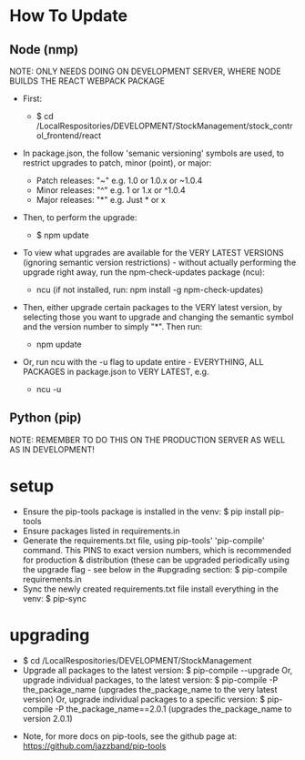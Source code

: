 How To Update
=============

## Node (nmp)
NOTE: ONLY NEEDS DOING ON DEVELOPMENT SERVER, WHERE NODE BUILDS THE REACT WEBPACK PACKAGE

- First:
    - $ cd /LocalRespositories/DEVELOPMENT/StockManagement/stock_control_frontend/react
- In package.json, the follow 'semanic versioning' symbols are used, to restrict upgrades 
to patch, minor (point), or major:
    
    - Patch releases: "~" e.g. 1.0 or 1.0.x or ~1.0.4
    - Minor releases: "^" e.g. 1 or 1.x or ^1.0.4
    - Major releases: "*" e.g. Just * or x

- Then, to perform the upgrade:
    - $ npm update
    
- To view what upgrades are available for the VERY LATEST VERSIONS (ignoring semantic version
restrictions) - without actually performing the upgrade right away, run the npm-check-updates package (ncu):
    - ncu (if not installed, run: npm install -g npm-check-updates)
    
- Then, either upgrade certain packages to the VERY latest version, by selecting those you want to upgrade
and changing the semantic symbol and the version number to simply "*". Then run:

    - npm update
    
- Or, run ncu with the -u flag to update entire  - EVERYTHING, ALL PACKAGES in package.json to VERY LATEST, e.g.
   
    - ncu -u
    
## Python (pip)

NOTE: REMEMBER TO DO THIS ON THE PRODUCTION SERVER AS WELL AS IN DEVELOPMENT!

# setup
- Ensure the pip-tools package is installed in the venv:
    $ pip install pip-tools
- Ensure packages listed in requirements.in
- Generate the requirements.txt file, using pip-tools' 'pip-compile' command. This PINS to exact version numbers,
which is recommended for production & distribution (these can be upgraded periodically using the upgrade flag - 
see below in the #upgrading section:
    $ pip-compile requirements.in
- Sync the newly created requirements.txt file install everything in the venv:
    $ pip-sync
    
# upgrading
- $ cd /LocalRespositories/DEVELOPMENT/StockManagement
- Upgrade all packages to the latest version:
    $ pip-compile --upgrade
  Or, upgrade individual packages, to the latest version:
    $ pip-compile -P the_package_name (upgrades the_package_name to the very latest version)
  Or, upgrade individual packages to a specific version:
    $ pip-compile -P the_package_name==2.0.1 (upgrades the_package_name to version 2.0.1)
    
* Note, for more docs on pip-tools, see the github page at: https://github.com/jazzband/pip-tools